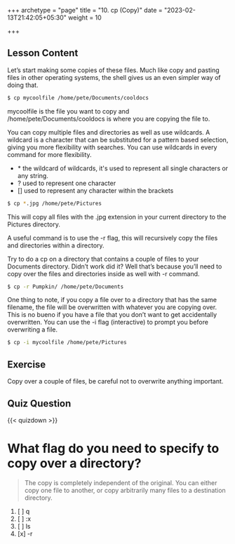 +++
archetype = "page"
title = "10. cp (Copy)"
date = "2023-02-13T21:42:05+05:30"
weight = 10

+++

## Lesson Content

Let’s start making some copies of these files. Much like copy and pasting files in other operating systems, the shell gives us an even simpler way of doing that. 

```bash
$ cp mycoolfile /home/pete/Documents/cooldocs
```

mycoolfile is the file you want to copy and /home/pete/Documents/cooldocs is where you are copying the file to.

You can copy multiple files and directories as well as use wildcards. A wildcard is a character that can be substituted for a pattern based selection, giving you more flexibility with searches. You can use wildcards in every command for more flexibility.

- \* the wildcard of wildcards, it's used to represent all single characters or any string. 
- ? used to represent one character 
- [] used to represent any character within the brackets 

```bash
$ cp *.jpg /home/pete/Pictures
```

This will copy all files with the .jpg extension in your current directory to the Pictures directory.

A useful command is to use the -r flag, this will recursively copy the files and directories within a directory. 

Try to do a cp on a directory that contains a couple of files to your Documents directory. Didn’t work did it? Well that’s because you’ll need to copy over the files and directories inside as well with -r command.

```bash
$ cp -r Pumpkin/ /home/pete/Documents
```

One thing to note, if you copy a file over to a directory that has the same filename, the file will be overwritten with whatever you are copying over. This is no bueno if you have a file that you don’t want to get accidentally overwritten. You can use the -i flag (interactive) to prompt you before overwriting a file. 

```bash
$ cp -i mycoolfile /home/pete/Pictures
```

## Exercise

Copy over a couple of files, be careful not to overwrite anything important.

## Quiz Question

{{< quizdown >}}

# What flag do you need to specify to copy over a directory?

> The copy is completely independent of the original. You can either copy one file to another, or copy arbitrarily many files to a destination directory.

1. [ ] q
2. [ ] :x
3. [ ] ls
4. [x] -r
